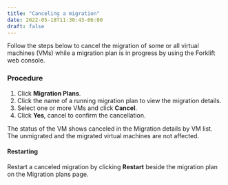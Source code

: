 ```yaml
---
title: "Canceling a migration"
date: 2022-05-18T11:30:43-06:00
draft: false
---
```


Follow the steps below to cancel the migration of some or all virtual machines (VMs) while a migration plan is in progress by using the Forklift web console.

### Procedure
1. Click **Migration Plans**.
2. Click the name of a running migration plan to view the migration details.
3. Select one or more VMs and click **Cancel**.
4. Click **Yes**, cancel to confirm the cancellation.

The status of the VM shows canceled in the Migration details by VM list. The unmigrated and the migrated virtual machines are not affected.

#### Restarting
Restart a canceled migration by clicking **Restart** beside the migration plan on the Migration plans page.
